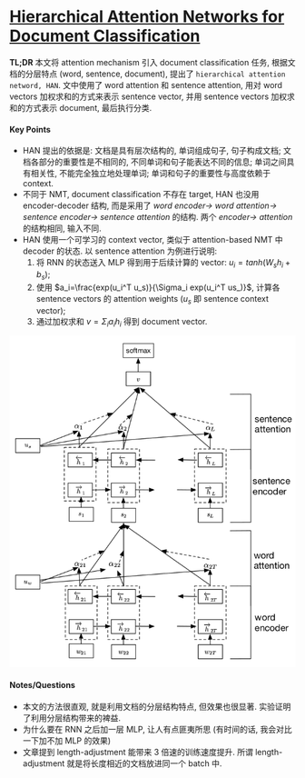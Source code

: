# [Hierarchical Attention Networks for Document Classification](https://www.cs.cmu.edu/~./hovy/papers/16HLT-hierarchical-attention-networks.pdf)

**TL;DR** 本文将 attention mechanism 引入 document classification 任务, 根据文档的分层特点 (word, sentence, document), 提出了 `hierarchical attention netword, HAN`. 文中使用了 word attention 和 sentence attention, 用对 word vectors 加权求和的方式来表示 sentence vector, 并用 sentence vectors 加权求和的方式表示 document, 最后执行分类.


#### Key Points

* HAN 提出的依据是: 文档是具有层次结构的, 单词组成句子, 句子构成文档; 文档各部分的重要性是不相同的, 不同单词和句子能表达不同的信息; 单词之间具有相关性, 不能完全独立地处理单词; 单词和句子的重要性与高度依赖于 context.
* 不同于 NMT, document classification 不存在 target, HAN 也没用 encoder-decoder 结构, 而是采用了 *word encoder-> word attention-> sentence encoder-> sentence attention* 的结构. 两个 *encoder-> attention* 的结构相同, 输入不同.
* HAN 使用一个可学习的 context vector, 类似于 attention-based NMT 中 decoder 的状态. 以 sentence attention 为例进行说明:
    1. 将 RNN 的状态送入 MLP 得到用于后续计算的 vector: $u_i=tanh(W_s h_i+b_s)$;
    2. 使用 $a_i=\frac{exp(u_i^T u_s)}{\Sigma_i exp(u_i^T us_)}$, 计算各 sentence vectors 的 attention weights ($u_s$ 即 sentence context vector);
    3. 通过加权求和 $v=\Sigma_i a_i h_i$ 得到 document vector.

![HAN for document classification](../img/hierarchical_attn_net_for_document_classification.png)

#### Notes/Questions

* 本文的方法很直观, 就是利用文档的分层结构特点, 但效果也很显著. 实验证明了利用分层结构带来的裨益.
* 为什么要在 RNN 之后加一层 MLP, 让人有点匪夷所思 (有时间的话, 我会对比一下加不加 MLP 的效果)
* 文章提到 length-adjustment 能带来 3 倍速的训练速度提升. 所谓 length-adjustment 就是将长度相近的文档放进同一个 batch 中.
